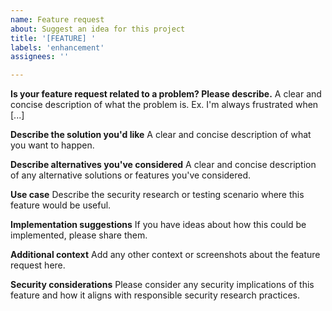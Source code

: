 ```yaml
---
name: Feature request
about: Suggest an idea for this project
title: '[FEATURE] '
labels: 'enhancement'
assignees: ''

---
```


**Is your feature request related to a problem? Please describe.**
A clear and concise description of what the problem is. Ex. I'm always frustrated when [...]

**Describe the solution you'd like**
A clear and concise description of what you want to happen.

**Describe alternatives you've considered**
A clear and concise description of any alternative solutions or features you've considered.

**Use case**
Describe the security research or testing scenario where this feature would be useful.

**Implementation suggestions**
If you have ideas about how this could be implemented, please share them.

**Additional context**
Add any other context or screenshots about the feature request here.

**Security considerations**
Please consider any security implications of this feature and how it aligns with responsible security research practices.
